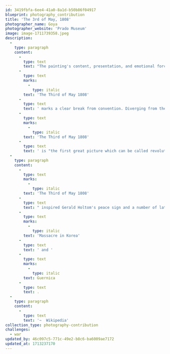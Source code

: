 ```yaml
---
id: 3419fbfa-6ee4-41a0-8a1d-b50b86f04917
blueprint: photography_contribution
title: 'The 3rd of May, 1808'
photographer_name: Goya
photographer_website: 'Prado Museum'
image: image-1711739358.jpeg
description:
  -
    type: paragraph
    content:
      -
        type: text
        text: "The painting's content, presentation, and emotional force secure its status as a ground-breaking, archetypal image of the horrors of war. Although it draws on many sources from both high and popular art, "
      -
        type: text
        marks:
          -
            type: italic
        text: 'The Third of May 1808'
      -
        type: text
        text: ' marks a clear break from convention. Diverging from the traditions of Christian art and traditional depictions of war, it has no distinct precedent, and is acknowledged as one of the first paintings of the modern era.[3] According to the art historian Kenneth Clark, '
      -
        type: text
        marks:
          -
            type: italic
        text: 'The Third of May 1808'
      -
        type: text
        text: ' is "the first great picture which can be called revolutionary in every sense of the word, in style, in subject, and in intention".'
  -
    type: paragraph
    content:
      -
        type: text
        marks:
          -
            type: italic
        text: 'The Third of May 1808'
      -
        type: text
        text: " inspired Gerald Holtom's peace sign and a number of later major paintings, including a series by Édouard Manet, and Pablo Picasso's "
      -
        type: text
        marks:
          -
            type: italic
        text: 'Massacre in Korea'
      -
        type: text
        text: ' and '
      -
        type: text
        marks:
          -
            type: italic
        text: Guernica
      -
        type: text
        text: .
  -
    type: paragraph
    content:
      -
        type: text
        text: '~  Wikipedia'
collection_type: photography-contribution
challenges:
  - war
updated_by: 46c097c5-771c-49e2-b8c6-ba6009ae7172
updated_at: 1713237170
---
```

